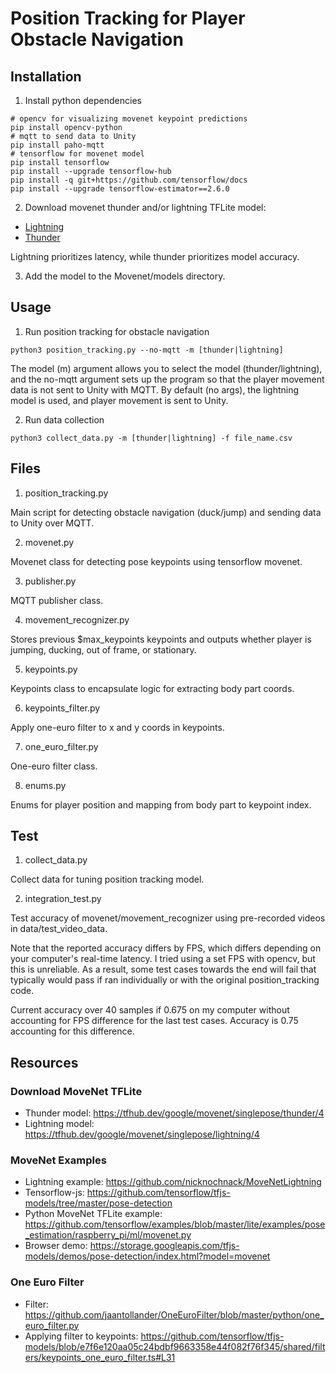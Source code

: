 # Position Tracking for Player Obstacle Navigation

## Installation

1. Install python dependencies

```
# opencv for visualizing movenet keypoint predictions
pip install opencv-python
# mqtt to send data to Unity
pip install paho-mqtt
# tensorflow for movenet model
pip install tensorflow
pip install --upgrade tensorflow-hub
pip install -q git+https://github.com/tensorflow/docs
pip install --upgrade tensorflow-estimator==2.6.0
```

2. Download movenet thunder and/or lightning TFLite model:

- [Lightning](https://tfhub.dev/google/lite-model/movenet/singlepose/lightning/3)
- [Thunder](https://tfhub.dev/google/lite-model/movenet/singlepose/thunder/3)

Lightning prioritizes latency, while thunder prioritizes model accuracy.

3. Add the model to the Movenet/models directory.

## Usage

1. Run position tracking for obstacle navigation

`python3 position_tracking.py --no-mqtt -m [thunder|lightning]`

The model (m) argument allows you to select the model (thunder/lightning), and the no-mqtt argument sets up the program so that the player movement data is not sent to Unity with MQTT. By default (no args), the lightning model is used, and player movement is sent to Unity.

2. Run data collection

`python3 collect_data.py -m [thunder|lightning] -f file_name.csv`

## Files

1. position_tracking.py

Main script for detecting obstacle navigation (duck/jump)
and sending data to Unity over MQTT.

2. movenet.py

Movenet class for detecting pose keypoints using tensorflow movenet.

3. publisher.py

MQTT publisher class.

4. movement_recognizer.py

Stores previous $max_keypoints keypoints and outputs whether player is
jumping, ducking, out of frame, or stationary.

5. keypoints.py

Keypoints class to encapsulate logic for extracting body part coords.

6. keypoints_filter.py

Apply one-euro filter to x and y coords in keypoints.

7. one_euro_filter.py

One-euro filter class.

8. enums.py

Enums for player position and mapping from body part to keypoint index.

## Test

1. collect_data.py

Collect data for tuning position tracking model.

2. integration_test.py

Test accuracy of movenet/movement_recognizer using pre-recorded videos in data/test_video_data.

Note that the reported accuracy differs by FPS, which differs depending on your computer's real-time latency. I tried using a set FPS with opencv, but this is unreliable. As a result, some test cases towards the end will fail that typically would pass if ran individually or with the original position_tracking code.

Current accuracy over 40 samples if 0.675 on my computer without accounting for FPS difference for the last test cases. Accuracy is 0.75 accounting for this difference.

## Resources

### Download MoveNet TFLite

- Thunder model: https://tfhub.dev/google/movenet/singlepose/thunder/4
- Lightning model: https://tfhub.dev/google/movenet/singlepose/lightning/4

### MoveNet Examples

- Lightning example: https://github.com/nicknochnack/MoveNetLightning
- Tensorflow-js: https://github.com/tensorflow/tfjs-models/tree/master/pose-detection
- Python MoveNet TFLite example: https://github.com/tensorflow/examples/blob/master/lite/examples/pose_estimation/raspberry_pi/ml/movenet.py
- Browser demo: https://storage.googleapis.com/tfjs-models/demos/pose-detection/index.html?model=movenet

### One Euro Filter

- Filter: https://github.com/jaantollander/OneEuroFilter/blob/master/python/one_euro_filter.py
- Applying filter to keypoints: https://github.com/tensorflow/tfjs-models/blob/e7f6e120aa05c24bdbf9663358e44f082f76f345/shared/filters/keypoints_one_euro_filter.ts#L31
